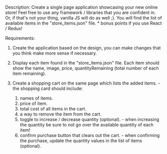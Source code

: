 
Description:
  Create a single page application showcasing your new online store! Feel free to use any framework / libraries
  that you are confident in. Or, if that's not your thing, vanilla JS will do as well ;). You will find the list
  of available items in the "store_items.json" file.
    * bonus points if you use React / Redux!

Requirements:
  1. Create the application based on the design, you can make changes that you think make more sense if necessary.

  2. Display each item found in the "store_items.json" file. Each item should show the name, image, price,
    quantityRemaining (total number of each item remaining).

  3. Create a shopping cart on the same page which lists the added items.
    - the shopping card should include:
        1. names of items.
        2. price of item.
        3. total cost of all items in the cart.
        3. a way to remove the item from the cart.
        4. toggle to increase / decrease quantity (optional).
          - when increasing the quantity be sure to not go over the available quantity of each item!
        5. confirm purchase button that clears out the cart.
          - when confirming the purchase, update the quantity values in the list of items (optional).

